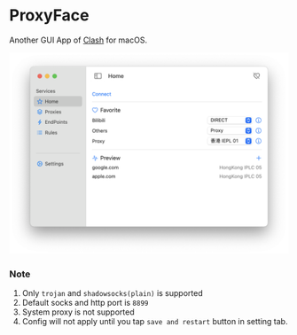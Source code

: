 # ProxyFace

Another GUI App of [Clash](https://github.com/Dreamacro/clash) for macOS.

![Home](./screenshots/home.png)


### Note

1. Only `trojan` and `shadowsocks(plain)` is supported
2. Default socks and http port is `8899`
3. System proxy is not supported
4. Config will not apply until you tap `save and restart` button in setting tab.